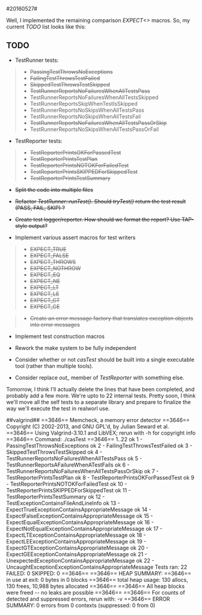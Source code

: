 #20160527#

Well, I implemented the remaining comparison *EXPECT<>* macros.  So, my current *TODO* list looks like this:

**TODO**
--------
* TestRunner tests:

>* <del>PassingTestThrowsNoExceptions</del>
>* <del>FailingTestThrowsTestFailed</del>
>* <del>SkippedTestThrowsTestSkipped</del>
>* <del>TestRunnerReportsNoFailuresWhenAllTestsPass</del>
>* TestRunnerReportsNoFailuresWhenAllTestsSkipped
>* TestRunnerReportsSkipWhenTestIsSkipped
>* TestRunnerReportsNoSkipsWhenAllTestsPass
>* TestRunnerReportsNoSkipsWhenAllTestsFail
>* <del>TestRunnerReportsNoFailuresWhenAllTestsPassOrSkip</del>
>* TestRunnerReportsNoSkipsWhenAllTestsPassOrFail

* TestReporter tests:
>* <del>TestReporterPrintsOKForPassedTest</del>
>* <del>TestReporterPrintsTestPlan</del>
>* <del>TestReporterPrintsNOTOKForFailedTest</del>
>* <del>TestReporterPrintsSKIPPEDForSkippedTest</del>
>* <del>TestReporterPrintsTestSummary</del>

* <del>Split the code into multiple files</del>
* <del>Refactor *TestRunner::runTest()*.  Should *tryTest()* return the test result (PASS, FAIL, SKIP) ?</del>
* <del>Create test logger/reporter.  How should we format the report?  Use TAP-style output?</del>

* Implement various assert macros for test writers
>* <del>EXPECT_TRUE</del>
>* <del>EXPECT_FALSE</del>
>* <del>EXPECT_THROWS</del>
>* <del>EXPECT_NOTHROW</del>
>* <del>EXPECT_EQ</del>
>* <del>EXPECT_NE<del>
>* <del>EXPECT_LT</del>
>* <del>EXPECT_LE</del>
>* <del>EXPECT_GT</del>
>* <del>EXPECT_GE<del>

>* <del>Create an error message factory that translates exception objects into
error messages</del>

* Implement test construction macros

* Rework the make system to be fully independent
* Consider whether or not *casTest* should be built into a single executable tool (rather than multiple tools).
* Consider replace *out_* member of *TestReporter* with something else.

Tomorrow, I think I'll actually delete the lines that have been completed, and probably add a few more.  We're upto to 22 internal tests.  Pretty soon, I think we'll move all the self tests to a separate library and prepare to finalize the way we'll execute the test in realworl use.

##valgrind##
	==3646== Memcheck, a memory error detector
	==3646== Copyright (C) 2002-2013, and GNU GPL'd, by Julian Seward et al.
	==3646== Using Valgrind-3.10.1 and LibVEX; rerun with -h for copyright info
	==3646== Command: ./casTest
	==3646== 
	1..22
	ok 1 - PassingTestThrowsNoExceptions
	ok 2 - FailingTestThrowsTestFailed
	ok 3 - SkippedTestThrowsTestSkipped
	ok 4 - TestRunnerReportsNoFailuresWhenAllTestsPass
	ok 5 - TestRunnerReportsAFailureWhenATestFails
	ok 6 - TestRunnerReportsNoFailuresWhenAllTestsPassOrSkip
	ok 7 - TestReporterPrintsTestPlan
	ok 8 - TestReporterPrintsOKForPassedTest
	ok 9 - TestReporterPrintsNOTOKForFailedTest
	ok 10 - TestReporterPrintsSKIPPEDForSkippedTest
	ok 11 - TestReporterPrintsTestSummary
	ok 12 - TestExceptionContainsFileAndLineInfo
	ok 13 - ExpectTrueExceptionContainsAppropriateMessage
	ok 14 - ExpectFalseExceptionContainsAppropriateMessage
	ok 15 - ExpectEqualExceptionContainsAppropriateMessage
	ok 16 - ExpectNotEqualExceptionContainsAppropriateMessage
	ok 17 - ExpectLTExceptionContainsAppropriateMessage
	ok 18 - ExpectLEExceptionContainsAppropriateMessage
	ok 19 - ExpectGTExceptionContainsAppropriateMessage
	ok 20 - ExpectGEExceptionContainsAppropriateMessage
	ok 21 - UnexpectedExceptionContainsAppropriateMessage
	ok 22 - UncaughtExceptionExceptionContainsAppropriateMessage
	Tests ran: 22
		FAILED: 0
		SKIPPED: 0
	==3646== 
	==3646== HEAP SUMMARY:
	==3646==     in use at exit: 0 bytes in 0 blocks
	==3646==   total heap usage: 130 allocs, 130 frees, 10,988 bytes allocated
	==3646== 
	==3646== All heap blocks were freed -- no leaks are possible
	==3646== 
	==3646== For counts of detected and suppressed errors, rerun with: -v
	==3646== ERROR SUMMARY: 0 errors from 0 contexts (suppressed: 0 from 0)
